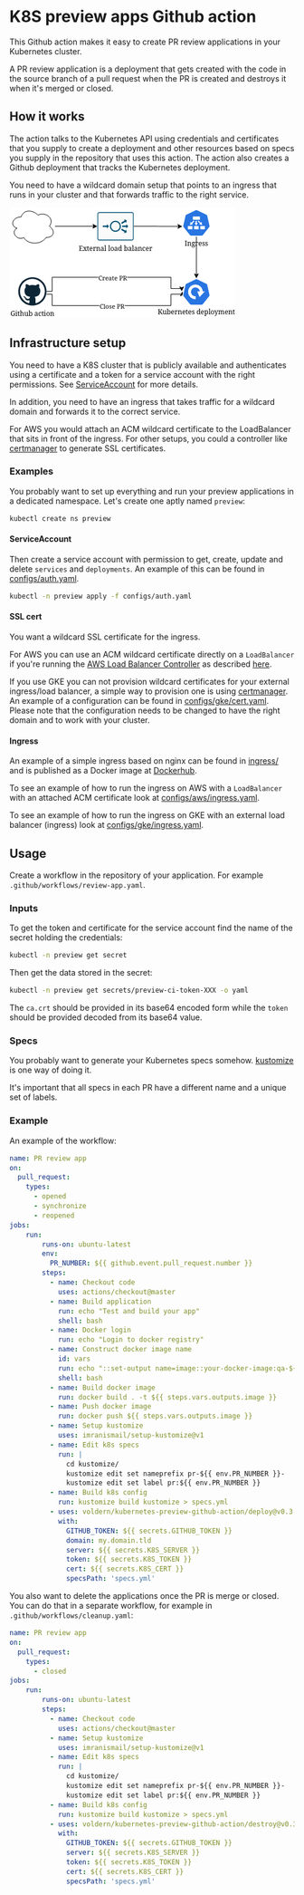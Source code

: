 # K8S preview apps Github action

This Github action makes it easy to create PR review applications in your Kubernetes cluster.

A PR review application is a deployment that gets created with the code in the source branch of a pull request when the PR is created and destroys it when it's merged or closed.

## How it works

The action talks to the Kubernetes API using credentials and certificates that you supply to create a deployment and other resources based on specs you supply in the repository that uses this action. The action also creates a Github deployment that tracks the Kubernetes deployment.

You need to have a wildcard domain setup that points to an ingress that runs in your cluster and that forwards traffic to the right service.

![Diagram](diagram.png)

## Infrastructure setup

You need to have a K8S cluster that is publicly available and authenticates using a certificate and a token for a service account with the right permissions. See [ServiceAccount](#serviceaccount) for more details.

In addition, you need to have an ingress that takes traffic for a wildcard domain and forwards it to the correct service.

For AWS you would attach an ACM wildcard certificate to the LoadBalancer that sits in front of the ingress. For other setups, you could a controller like [certmanager](https://cert-manager.io/docs/) to generate SSL certificates.

### Examples

You probably want to set up everything and run your preview applications in a dedicated namespace. Let's create one aptly named `preview`:

``` bash
kubectl create ns preview
```

#### ServiceAccount

Then create a service account with permission to get, create, update and delete `services` and `deployments`. An example of this can be found in [configs/auth.yaml](configs/auth.yaml).

``` bash
kubectl -n preview apply -f configs/auth.yaml
```

#### SSL cert

You want a wildcard SSL certificate for the ingress.

For AWS you can use an ACM wildcard certificate directly on a `LoadBalancer` if you're running the [AWS Load Balancer Controller](https://kubernetes-sigs.github.io/aws-load-balancer-controller/v2.3/) as described [here](https://kubernetes-sigs.github.io/aws-load-balancer-controller/v2.3/guide/ingress/annotations/#ssl).

If you use GKE you can not provision wildcard certificates for your external ingress/load balancer, a simple way to provision one is using [certmanager](https://cert-manager.io/docs/). An example of a configuration can be found in [configs/gke/cert.yaml](configs/gke/cert.yaml). Please note that the configuration needs to be changed to have the right domain and to work with your cluster.

#### Ingress

An example of a simple ingress based on nginx can be found in [ingress/](ingress/) and is published as a Docker image at [Dockerhub](https://hub.docker.com/r/voldern/kubernetes-preview-ingress).

To see an example of how to run the ingress on AWS with a `LoadBalancer` with an attached ACM certificate look at [configs/aws/ingress.yaml](configs/aws/ingress.yaml).

To see an example of how to run the ingress on GKE with an external load balancer (ingress) look at [configs/gke/ingress.yaml](configs/gke/ingress.yaml).

## Usage

Create a workflow in the repository of your application. For example `.github/workflows/review-app.yaml`.

### Inputs

To get the token and certificate for the service account find the name of the secret holding the credentials:

```bash
kubectl -n preview get secret
```

Then get the data stored in the secret:

``` bash
kubectl -n preview get secrets/preview-ci-token-XXX -o yaml
```

The `ca.crt` should be provided in its base64 encoded form while the `token` should be provided decoded from its base64 value.

### Specs

You probably want to generate your Kubernetes specs somehow. [kustomize](https://kustomize.io/) is one way of doing it.

It's important that all specs in each PR have a different name and a unique set of labels.

### Example

An example of the workflow:

``` yaml
name: PR review app
on:
  pull_request:
    types:
      - opened
      - synchronize
      - reopened
jobs:
    run:
        runs-on: ubuntu-latest
        env:
          PR_NUMBER: ${{ github.event.pull_request.number }}
        steps:
          - name: Checkout code
            uses: actions/checkout@master
          - name: Build application
            run: echo "Test and build your app"
            shell: bash
          - name: Docker login
            run: echo "Login to docker registry"
          - name: Construct docker image name
            id: vars
            run: echo "::set-output name=image::your-docker-image:qa-${GITHUB_SHA::8}"
            shell: bash
          - name: Build docker image
            run: docker build . -t ${{ steps.vars.outputs.image }}
          - name: Push docker image
            run: docker push ${{ steps.vars.outputs.image }}
          - name: Setup kustomize
            uses: imranismail/setup-kustomize@v1
          - name: Edit k8s specs
            run: |
              cd kustomize/
              kustomize edit set nameprefix pr-${{ env.PR_NUMBER }}-
              kustomize edit set label pr:${{ env.PR_NUMBER }}
          - name: Build k8s config
            run: kustomize build kustomize > specs.yml
          - uses: voldern/kubernetes-preview-github-action/deploy@v0.3.0
            with:
              GITHUB_TOKEN: ${{ secrets.GITHUB_TOKEN }}
              domain: my.domain.tld
              server: ${{ secrets.K8S_SERVER }}
              token: ${{ secrets.K8S_TOKEN }}
              cert: ${{ secrets.K8S_CERT }}
              specsPath: 'specs.yml'
```

You also want to delete the applications once the PR is merge or closed. You can do that in a separate workflow, for example in `.github/workflows/cleanup.yaml`:

``` yaml
name: PR review app
on:
  pull_request:
    types:
      - closed
jobs:
    run:
        runs-on: ubuntu-latest
        steps:
          - name: Checkout code
            uses: actions/checkout@master
          - name: Setup kustomize
            uses: imranismail/setup-kustomize@v1
          - name: Edit k8s specs
            run: |
              cd kustomize/
              kustomize edit set nameprefix pr-${{ env.PR_NUMBER }}-
              kustomize edit set label pr:${{ env.PR_NUMBER }}
          - name: Build k8s config
            run: kustomize build kustomize > specs.yml
          - uses: voldern/kubernetes-preview-github-action/destroy@v0.3.0
            with:
              GITHUB_TOKEN: ${{ secrets.GITHUB_TOKEN }}
              server: ${{ secrets.K8S_SERVER }}
              token: ${{ secrets.K8S_TOKEN }}
              cert: ${{ secrets.K8S_CERT }}
              specsPath: 'specs.yml'
```

